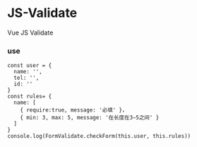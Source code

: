 # JS-Validate
Vue JS Validate

### use
```
const user = {
  name: '',
  tel: '',
  id: ''
}
const rules= {
  name: [
    { require:true, message: '必填' }，
    { min: 3, max: 5, message: '在长度在3—5之间' }
  ]
}
console.log(FormValidate.checkForm(this.user, this.rules))

```
